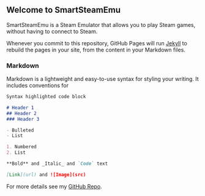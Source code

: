 ## Welcome to SmartSteamEmu

SmartSteamEmu is a Steam Emulator that allows you to play Steam games, without having to connect to Steam.

Whenever you commit to this repository, GitHub Pages will run [Jekyll](https://jekyllrb.com/) to rebuild the pages in your site, from the content in your Markdown files.

### Markdown

Markdown is a lightweight and easy-to-use syntax for styling your writing. It includes conventions for

```markdown
Syntax highlighted code block

# Header 1
## Header 2
### Header 3

- Bulleted
- List

1. Numbered
2. List

**Bold** and _Italic_ and `Code` text

[Link](url) and ![Image](src)
```

For more details see my [GitHub Repo](https://github.com/datnotguy17/SmartSteamEmu-Compiled-Release).
